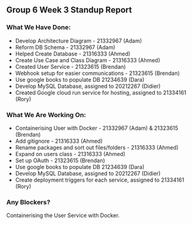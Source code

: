 ## Group 6 Week 3 Standup Report

### What We Have Done:
* Develop Architecture Diagram - 21332967 (Adam)
* Reform DB Schema - 21332967 (Adam)
* Helped Create Database - 21316333 (Ahmed)
* Create Use Case and Class Diagram - 21316333 (Ahmed)
* Created User Service - 21323615 (Brendan)
* Webhook setup for easier communications - 21323615 (Brendan)
* Use google books to populate DB 21234639 (Dara)
* Develop MySQL Database, assigned to 20212267 (Didier)
* Created Google cloud run service for hosting, assigned to 21334161 (Rory)

### What We Are Working On:
* Containerising User with Docker - 21332967 (Adam) & 21323615 (Brendan)
* Add gitignore - 21316333 (Ahmed)
* Rename packages and sort out files/folders - 21316333 (Ahmed)
* Expand on users class - 21316333 (Ahmed)
* Set up OAuth - 21323615 (Brendan)
* Use google books to populate DB 21234639 (Dara)
* Develop MySQL Database, assigned to 20212267 (Didier)
* Create deployment triggers for each service, assigned to 21334161 (Rory)

### Any Blockers?

Containerising the User Service with Docker.